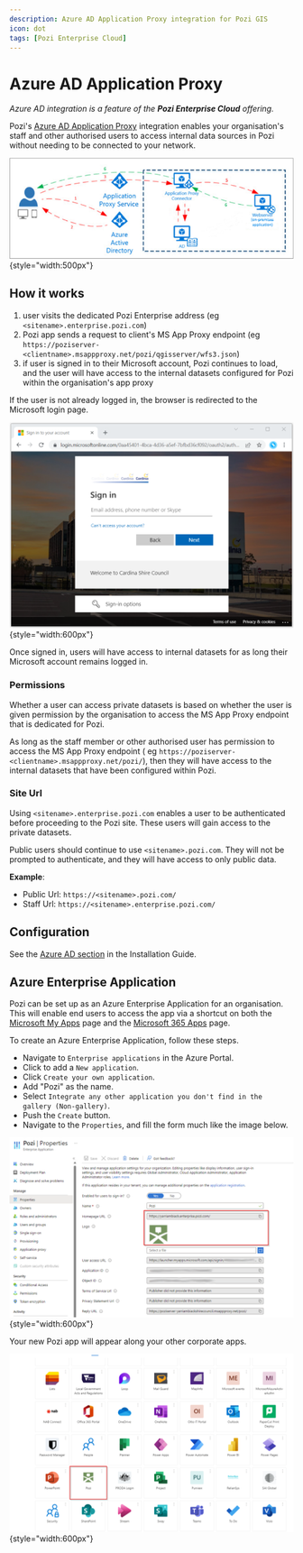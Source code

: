 ```yaml
---
description: Azure AD Application Proxy integration for Pozi GIS
icon: dot
tags: [Pozi Enterprise Cloud]
---
```


# Azure AD Application Proxy

*Azure AD integration is a feature of the **Pozi Enterprise Cloud** offering.*

Pozi's [Azure AD Application Proxy](https://azure.microsoft.com/en-au/services/active-directory/) integration enables your organisation's staff and other authorised users to access internal data sources in Pozi without needing to be connected to your network.

![](/admin-guide/integrations/img/azure-app-proxy-overview.png){style="width:500px"}

## How it works

1. user visits the dedicated Pozi Enterprise address (eg `<sitename>.enterprise.pozi.com`)
2. Pozi app sends a request to client's MS App Proxy endpoint (eg `https://poziserver-<clientname>.msappproxy.net/pozi/qgisserver/wfs3.json`)
3. if user is signed in to their Microsoft account, Pozi continues to load, and the user will have access to the internal datasets configured for Pozi within the organisation's app proxy

If the user is not already logged in, the browser is redirected to the Microsoft login page.

![](./img/azure-ad-login.png){style="width:600px"}

Once signed in, users will have access to internal datasets for as long their Microsoft account remains logged in.

### Permissions

Whether a user can access private datasets is based on whether the user is given permission by the organisation to access the MS App Proxy endpoint that is dedicated for Pozi.

As long as the staff member or other authorised user has permission to access the MS App Proxy endpoint ( eg `https://poziserver-<clientname>.msappproxy.net/pozi/`), then they will have access to the internal datasets that have been configured within Pozi.

### Site Url

Using `<sitename>.enterprise.pozi.com` enables a user to be authenticated before proceeding to the Pozi site. These users will gain access to the private datasets.

Public users should continue to use `<sitename>.pozi.com`. They will not be prompted to authenticate, and they will have access to only public data.

**Example**:

* Public Url: `https://<sitename>.pozi.com/`
* Staff Url: `https://<sitename>.enterprise.pozi.com/`

## Configuration

See the [Azure AD section](/admin-guide/installation/entra-id) in the Installation Guide.

## Azure Enterprise Application

Pozi can be set up as an Azure Enterprise Application for an organisation. This will enable end users to access the app via a shortcut on both the [Microsoft My Apps](https://myapplications.microsoft.com/) page and the [Microsoft 365 Apps](https://www.microsoft365.com/apps) page.

To create an Azure Enterprise Application, follow these steps.

* Navigate to `Enterprise applications` in the Azure Portal.
* Click to add a `New application`.
* Click `Create your own application`.
* Add "Pozi" as the name.
* Select `Integrate any other application you don't find in the gallery (Non-gallery)`.
* Push the `Create` button.
* Navigate to the `Properties`, and fill the form much like the image below.

![](./img/azure-ms365-app.png){style="width:600px"}

Your new Pozi app will appear along your other corporate apps.

![](./img/azure-ms365-app-shortcuts.png){style="width:600px"}

